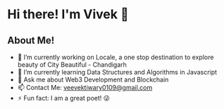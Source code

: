 # Hi there! I'm Vivek 👋

## About Me!

* 🔭 I’m currently working on Locale, a one stop destination to explore beauty of City Beautiful - Chandigarh
* 🌱 I’m currently learning Data Structures and Algorithms in Javascript
* 💬 Ask me about Web3 Development and Blockchain
* 📫 Contact Me: veevektiwary0109@gmail.com
* ⚡ Fun fact: I am a great poet! 😜
